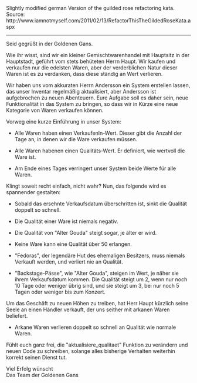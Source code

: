 <html>
<head>
<meta charset="UTF-8" />
</head>
<body>
Slightly modified german Version of the guilded rose refactoring kata.
Source: http://www.iamnotmyself.com/2011/02/13/RefactorThisTheGildedRoseKata.aspx

---

Seid gegrüßt in der Goldenen Gans.

Wie ihr wisst, sind wir ein kleiner Gemischtwarenhandel mit Hauptsitz in der Hauptstadt, 
geführt vom stets behüteten Herrn Haupt. Wir kaufen und verkaufen nur die edelsten Waren, 
aber der verderblichen Natur dieser Waren ist es zu verdanken, dass diese ständig an Wert verlieren.

Wir haben uns vom akkuraten Herrn Andersson ein System erstellen lassen, 
das unser Inventar regelmäßig aktualisiert, aber Andersson ist aufgebrochen zu neuen Abenteuern. 
Eure Aufgabe soll es daher sein, neue Funktionalität in das System zu bringen, 
so dass wir in Kürze eine neue Kategorie von Waren verkaufen können. 

Vorweg eine kurze Einführung in unser System:
  - Alle Waren haben einen VerkaufenIn-Wert. 
    Dieser gibt die Anzahl der Tage an, in denen wir die Ware verkaufen müssen.
  
  - Alle Waren habenen einen Qualitäts-Wert.
    Er definiert, wie wertvoll die Ware ist. 

  - Am Ende eines Tages verringert unser System beide Werte für alle Waren.

Klingt soweit recht einfach, nicht wahr? Nun, das folgende wird es spannender gestalten:
  - Sobald das ersehnte Verkaufsdatum überschritten ist, sinkt die Qualität doppelt so schnell.

  - Die Qualität einer Ware ist niemals negativ.

  - Die Qualität von "Alter Gouda" steigt sogar, je älter er wird.  

  - Keine Ware kann eine Qualität über 50 erlangen.

  - "Fedoras", der legendäre Hut des ehemaligen Besitzers, 
    muss niemals Verkauft werden, und verliert nie an Qualität.

  - "Backstage-Pässe", wie "Alter Gouda", steigen im Wert, je näher sie ihrem Verkaufsdatum kommen.
    Die Qualität steigt um 2, wenn nur noch 10 Tage oder weniger übrig sind,
    und sie steigt um 3, bei nur noch 5 Tagen oder weniger bis zum Konzert.


Um das Geschäft zu neuen Höhen zu treiben, hat Herr Haupt kürzlich seine Seele an einen Händler verkauft,
der uns seither mit arkanen Waren beliefert.
  - Arkane Waren verlieren doppelt so schnell an Qualität wie normale Waren.  

Fühlt euch ganz frei, die "aktualisiere_qualitaet" Funktion zu verändern und neuen Code zu schreiben, 
solange alles bisherige Verhalten weiterhin korrekt seinen Dienst tut.

Viel Erfolg wünscht<br />
Das Team der Goldenen Gans

</body>
</html>

